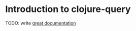 # Introduction to clojure-query

TODO: write [great documentation](http://jacobian.org/writing/what-to-write/)
